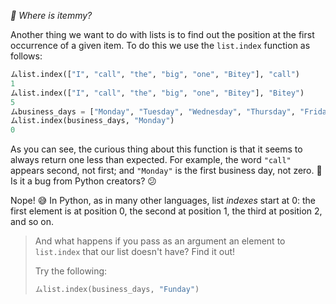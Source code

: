 _:baby: Where is itemmy?_

Another thing we want to do with lists is to find out the position at the first occurrence of a given item. To do this we use the `list.index` function as follows:

```python
ムlist.index(["I", "call", "the", "big", "one", "Bitey"], "call")
1
ムlist.index(["I", "call", "the", "big", "one", "Bitey"], "Bitey")
5
ムbusiness_days = ["Monday", "Tuesday", "Wednesday", "Thursday", "Friday"]
ムlist.index(business_days, "Monday")
0
```

As you can see, the curious thing about this function is that it seems to always return one less than expected. For example, the word `"call"` appears second, not first; and `"Monday"` is the first business day, not zero. :bug: Is it a bug from Python creators? :confused:

Nope! :sweat_smile: In Python, as in many other languages, list _indexes_ start at 0: the first element is at position 0, the second at position 1, the third at position 2, and so on.

> And what happens if you pass as an argument an element to `list.index` that our list doesn't have? Find it out!
>
> Try the following:
>
> ```python
> ムlist.index(business_days, "Funday")
> ```
